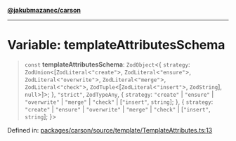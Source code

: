 [**@jakubmazanec/carson**](../README.md)

---

# Variable: templateAttributesSchema

> `const` **templateAttributesSchema**: `ZodObject`\<\{ `strategy`:
> `ZodUnion`\<\[`ZodLiteral`\<`"create"`\>, `ZodLiteral`\<`"ensure"`\>,
> `ZodLiteral`\<`"overwrite"`\>, `ZodLiteral`\<`"merge"`\>, `ZodLiteral`\<`"check"`\>,
> `ZodTuple`\<\[`ZodLiteral`\<`"insert"`\>, `ZodString`\], `null`\>\]\>; \}, `"strict"`,
> `ZodTypeAny`, \{ `strategy`: `"create"` \| `"ensure"` \| `"overwrite"` \| `"merge"` \| `"check"`
> \| \[`"insert"`, `string`\]; \}, \{ `strategy`: `"create"` \| `"ensure"` \| `"overwrite"` \|
> `"merge"` \| `"check"` \| \[`"insert"`, `string`\]; \}\>

Defined in:
[packages/carson/source/template/TemplateAttributes.ts:13](https://github.com/jakubmazanec/tools/blob/6fe16df773d5da14c29261ea934e72b3f99fabb7/packages/carson/source/template/TemplateAttributes.ts#L13)
